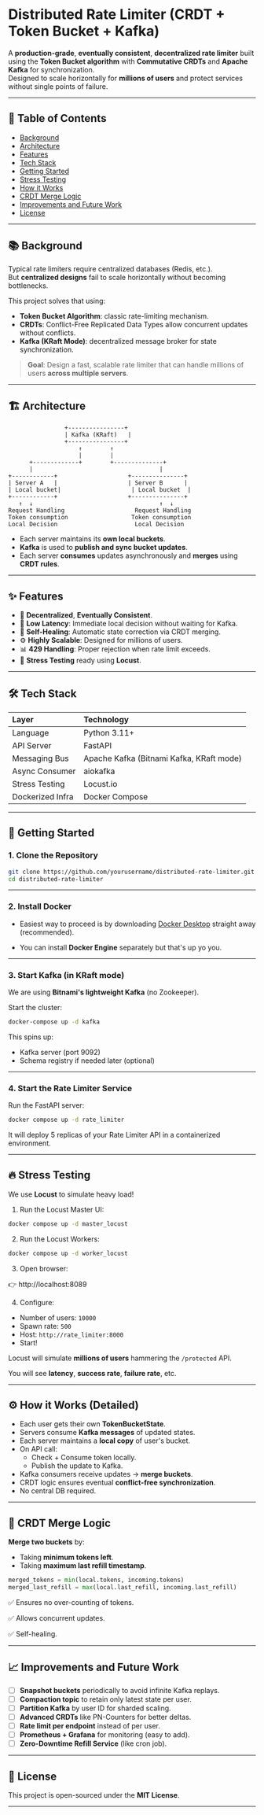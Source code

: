 # Distributed Rate Limiter (CRDT + Token Bucket + Kafka)

A **production-grade**, **eventually consistent**, **decentralized rate limiter** built using the **Token Bucket algorithm** with **Commutative CRDTs** and **Apache Kafka** for synchronization.  
Designed to scale horizontally for **millions of users** and protect services without single points of failure.

---

## 📜 Table of Contents
- [Background](#-background)
- [Architecture](#-architecture)
- [Features](#-features)
- [Tech Stack](#-tech-stack)
- [Getting Started](#-getting-started)
- [Stress Testing](#-stress-testing)
- [How it Works](#-how-it-works-detailed)
- [CRDT Merge Logic](#-crdt-merge-logic)
- [Improvements and Future Work](#-improvements-and-future-work)
- [License](#-license)

---

## 📚 Background

Typical rate limiters require centralized databases (Redis, etc.).  
But **centralized designs** fail to scale horizontally without becoming bottlenecks.

This project solves that using:
- **Token Bucket Algorithm**: classic rate-limiting mechanism.
- **CRDTs**: Conflict-Free Replicated Data Types allow concurrent updates without conflicts.
- **Kafka (KRaft Mode)**: decentralized message broker for state synchronization.

> **Goal**: Design a fast, scalable rate limiter that can handle millions of users **across multiple servers**.

---

## 🏗 Architecture

```plaintext
                +----------------+
                | Kafka (KRaft)   |
                +----------------+
                    ↑        ↑
                    |        |
      +-------------+        +--------------+
      |                                    |
+------------+                    +---------------+
| Server A   |                    | Server B      |
| Local bucket|                    | Local bucket  |
+------------+                    +---------------+
   ↑  ↓                                    ↑  ↓
Request Handling                    Request Handling
Token consumption                  Token consumption
Local Decision                      Local Decision
```

- Each server maintains its **own local buckets**.
- **Kafka** is used to **publish and sync bucket updates**.
- Each server **consumes** updates asynchronously and **merges** using **CRDT rules**.

---

## ✨ Features

- 🧠 **Decentralized**, **Eventually Consistent**.
- 🚀 **Low Latency**: Immediate local decision without waiting for Kafka.
- 🔄 **Self-Healing**: Automatic state correction via CRDT merging.
- ⚙️ **Highly Scalable**: Designed for millions of users.
- 📊 **429 Handling**: Proper rejection when rate limit exceeds.
- 🧪 **Stress Testing** ready using **Locust**.

---

## 🛠 Tech Stack

| Layer           | Technology         |
|:----------------|:-------------------|
| Language        | Python 3.11+         |
| API Server      | FastAPI             |
| Messaging Bus   | Apache Kafka (Bitnami Kafka, KRaft mode) |
| Async Consumer  | aiokafka            |
| Stress Testing  | Locust.io           |
| Dockerized Infra| Docker Compose      |

---

## 🚀 Getting Started

### 1. Clone the Repository

```bash
git clone https://github.com/yourusername/distributed-rate-limiter.git
cd distributed-rate-limiter
```

---

### 2. Install Docker

- Easiest way to proceed is by downloading [Docker Desktop](https://docs.docker.com/desktop/setup/install/mac-install/) straight away (recommended).

- You can install **Docker Engine** separately but that's up yo you.

---

### 3. Start Kafka (in KRaft mode)

We are using **Bitnami's lightweight Kafka** (no Zookeeper).

Start the cluster:

```bash
docker-compose up -d kafka
```

This spins up:
- Kafka server (port 9092)
- Schema registry if needed later (optional)

---

### 4. Start the Rate Limiter Service

Run the FastAPI server:

```bash
docker compose up -d rate_limiter
```

It will deploy 5 replicas of your Rate Limiter API in a containerized environment.

---

## 🔥 Stress Testing

We use **Locust** to simulate heavy load!

1. Run the Locust Master UI:

```bash
docker compose up -d master_locust
```

2. Run the Locust Workers:

```bash
docker compose up -d worker_locust
```

3. Open browser:

👉 http://localhost:8089

4. Configure:
- Number of users: `10000`
- Spawn rate: `500`
- Host: `http://rate_limiter:8000`
- Start!

Locust will simulate **millions of users** hammering the `/protected` API.

You will see **latency**, **success rate**, **failure rate**, etc.

---

## ⚙ How it Works (Detailed)

- Each user gets their own **TokenBucketState**.
- Servers consume **Kafka messages** of updated states.
- Each server maintains a **local copy** of user's bucket.
- On API call:
  - Check + Consume token locally.
  - Publish the update to Kafka.
- Kafka consumers receive updates → **merge buckets**.
- CRDT logic ensures eventual **conflict-free synchronization**.
- No central DB required.

---

## 🧠 CRDT Merge Logic

**Merge two buckets** by:
- Taking **minimum tokens left**.
- Taking **maximum last refill timestamp**.

```python
merged_tokens = min(local.tokens, incoming.tokens)
merged_last_refill = max(local.last_refill, incoming.last_refill)
```

✅ Ensures no over-counting of tokens.

✅ Allows concurrent updates.

✅ Self-healing.

---

## 📈 Improvements and Future Work

- [ ] **Snapshot buckets** periodically to avoid infinite Kafka replays.
- [ ] **Compaction topic** to retain only latest state per user.
- [ ] **Partition Kafka** by user ID for sharded scaling.
- [ ] **Advanced CRDTs** like PN-Counters for better deltas.
- [ ] **Rate limit per endpoint** instead of per user.
- [ ] **Prometheus + Grafana** for monitoring (easy to add).
- [ ] **Zero-Downtime Refill Service** (like cron job).

---

## 📄 License

This project is open-sourced under the **MIT License**.

---
